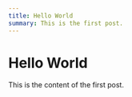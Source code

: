 ```yaml
---
title: Hello World
summary: This is the first post.
---
```


# Hello World

This is the content of the first post.
